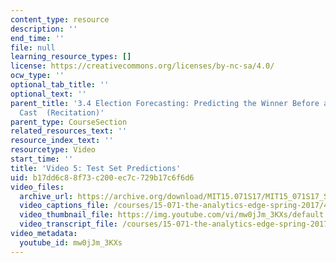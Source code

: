 ```yaml
---
content_type: resource
description: ''
end_time: ''
file: null
learning_resource_types: []
license: https://creativecommons.org/licenses/by-nc-sa/4.0/
ocw_type: ''
optional_tab_title: ''
optional_text: ''
parent_title: '3.4 Election Forecasting: Predicting the Winner Before any Votes are
  Cast  (Recitation)'
parent_type: CourseSection
related_resources_text: ''
resource_index_text: ''
resourcetype: Video
start_time: ''
title: 'Video 5: Test Set Predictions'
uid: b17dd6c8-8f73-c200-ec7c-729b17c6f6d6
video_files:
  archive_url: https://archive.org/download/MIT15.071S17/MIT15_071S17_Session_3.4.06_300k.mp4
  video_captions_file: /courses/15-071-the-analytics-edge-spring-2017/43fc69d9bc735f609720a6869e97b3d7_mw0jJm_3KXs.vtt
  video_thumbnail_file: https://img.youtube.com/vi/mw0jJm_3KXs/default.jpg
  video_transcript_file: /courses/15-071-the-analytics-edge-spring-2017/e82535069420683bd5c8cdad0d6f7760_mw0jJm_3KXs.pdf
video_metadata:
  youtube_id: mw0jJm_3KXs
---
```

